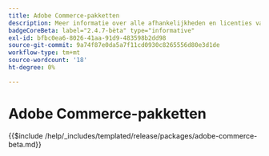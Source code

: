 ```yaml
---
title: Adobe Commerce-pakketten
description: Meer informatie over alle afhankelijkheden en licenties van derden die in Adobe Commerce worden gebruikt.
badgeCoreBeta: label="2.4.7-bèta" type="informative"
exl-id: bfbc0ea6-8026-41aa-91d9-483598b2dd98
source-git-commit: 9a74f87e0da5a7f11cd0930c8265556d80e3d1de
workflow-type: tm+mt
source-wordcount: '18'
ht-degree: 0%

---
```


# Adobe Commerce-pakketten

{{$include /help/_includes/templated/release/packages/adobe-commerce-beta.md}}
